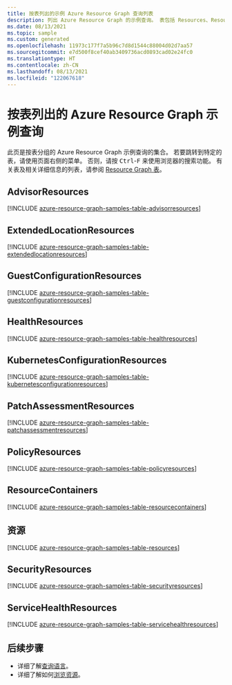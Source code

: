 ```yaml
---
title: 按表列出的示例 Azure Resource Graph 查询列表
description: 列出 Azure Resource Graph 的示例查询。 表包括 Resources、ResourceContainers、PolicyResources 等。
ms.date: 08/13/2021
ms.topic: sample
ms.custom: generated
ms.openlocfilehash: 11973c177f7a5b96c7d8d1544c88004d02d7aa57
ms.sourcegitcommit: e7d500f8cef40ab3409736acd0893cad02e24fc0
ms.translationtype: HT
ms.contentlocale: zh-CN
ms.lasthandoff: 08/13/2021
ms.locfileid: "122067618"
---
```

# <a name="azure-resource-graph-sample-queries-by-table"></a>按表列出的 Azure Resource Graph 示例查询

此页是按表分组的 Azure Resource Graph 示例查询的集合。 若要跳转到特定的表，请使用页面右侧的菜单。 否则，请按 <kbd>Ctrl</kbd>-<kbd>F</kbd> 来使用浏览器的搜索功能。 有关表及相关详细信息的列表，请参阅 [Resource Graph 表](../concepts/query-language.md#resource-graph-tables)。

## <a name="advisorresources"></a>AdvisorResources

[!INCLUDE [azure-resource-graph-samples-table-advisorresources](../../../../includes/resource-graph/samples/bytable/advisorresources.md)]

## <a name="extendedlocationresources"></a>ExtendedLocationResources

[!INCLUDE [azure-resource-graph-samples-table-extendedlocationresources](../../../../includes/resource-graph/samples/bytable/extendedlocationresources.md)]

## <a name="guestconfigurationresources"></a>GuestConfigurationResources

[!INCLUDE [azure-resource-graph-samples-table-guestconfigurationresources](../../../../includes/resource-graph/samples/bytable/guestconfigurationresources.md)]

## <a name="healthresources"></a>HealthResources

[!INCLUDE [azure-resource-graph-samples-table-healthresources](../../../../includes/resource-graph/samples/bytable/healthresources.md)]

## <a name="kubernetesconfigurationresources"></a>KubernetesConfigurationResources

[!INCLUDE [azure-resource-graph-samples-table-kubernetesconfigurationresources](../../../../includes/resource-graph/samples/bytable/kubernetesconfigurationresources.md)]

## <a name="patchassessmentresources"></a>PatchAssessmentResources

[!INCLUDE [azure-resource-graph-samples-table-patchassessmentresources](../../../../includes/resource-graph/samples/bytable/patchassessmentresources.md)]

## <a name="policyresources"></a>PolicyResources

[!INCLUDE [azure-resource-graph-samples-table-policyresources](../../../../includes/resource-graph/samples/bytable/policyresources.md)]

## <a name="resourcecontainers"></a>ResourceContainers

[!INCLUDE [azure-resource-graph-samples-table-resourcecontainers](../../../../includes/resource-graph/samples/bytable/resourcecontainers.md)]

## <a name="resources"></a>资源

[!INCLUDE [azure-resource-graph-samples-table-resources](../../../../includes/resource-graph/samples/bytable/resources.md)]

## <a name="securityresources"></a>SecurityResources

[!INCLUDE [azure-resource-graph-samples-table-securityresources](../../../../includes/resource-graph/samples/bytable/securityresources.md)]

## <a name="servicehealthresources"></a>ServiceHealthResources

[!INCLUDE [azure-resource-graph-samples-table-servicehealthresources](../../../../includes/resource-graph/samples/bytable/servicehealthresources.md)]

## <a name="next-steps"></a>后续步骤

- 详细了解[查询语言](../concepts/query-language.md)。
- 详细了解如何[浏览资源](../concepts/explore-resources.md)。
